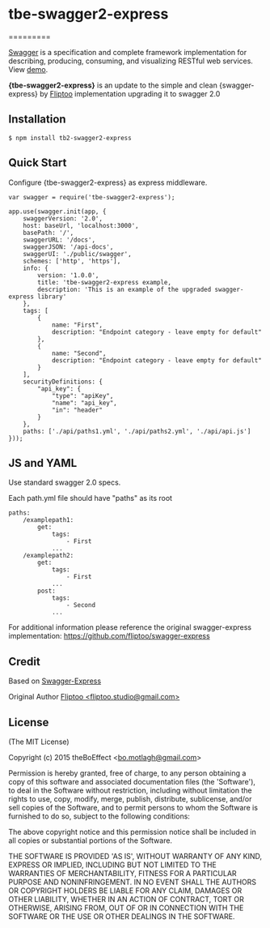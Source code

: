# tbe-swagger2-express
=========

[Swagger](https://swagger.io) is a specification and complete framework
implementation for describing, producing, consuming, and visualizing RESTful web services.
View [demo](http://petstore.swagger.io/).

__{tbe-swagger2-express}__ is an update to the simple and clean {swagger-express} by [Fliptoo](mailto://fliptoo.studio@gmail.com) implementation upgrading it to swagger 2.0

## Installation

    $ npm install tb2-swagger2-express

## Quick Start

Configure {tbe-swagger2-express} as express middleware.

```
var swagger = require('tbe-swagger2-express');

app.use(swagger.init(app, {
    swaggerVersion: '2.0',
    host: baseUrl, 'localhost:3000',
    basePath: '/',
    swaggerURL: '/docs',
    swaggerJSON: '/api-docs',
    swaggerUI: './public/swagger',
    schemes: ['http', 'https'],
    info: {
        version: '1.0.0',
        title: 'tbe-swagger2-express example,
        description: 'This is an example of the upgraded swagger-express library'
    },
    tags: [
        {
            name: "First",
            description: "Endpoint category - leave empty for default"
        },
        {
            name: "Second",
            description: "Endpoint category - leave empty for default"
        }
    ],
    securityDefinitions: {
        "api_key": {
            "type": "apiKey",
            "name": "api_key",
            "in": "header"
        }
    },
    paths: ['./api/paths1.yml', './api/paths2.yml', './api/api.js']
}));
```
## JS and YAML
Use standard swagger 2.0 specs.

Each path.yml file should have "paths" as its root

```
paths:
    /examplepath1:
        get:
            tags:
                - First
            ...
    /examplepath2:
        get:
            tags:
                - First
            ...
        post:
            tags:
                - Second
            ...

```

For additional information please reference the original swagger-express implementation:
https://github.com/fliptoo/swagger-express

## Credit

Based on [Swagger-Express](https://github.com/fliptoo/swagger-express)

Original Author [Fliptoo &lt;fliptoo.studio@gmail.com&gt;](fliptoo.studio@gmail.com)

## License

(The MIT License)

Copyright (c) 2015 theBoEffect &lt;bo.motlagh@gmail.com&gt;

Permission is hereby granted, free of charge, to any person obtaining
a copy of this software and associated documentation files (the
'Software'), to deal in the Software without restriction, including
without limitation the rights to use, copy, modify, merge, publish,
distribute, sublicense, and/or sell copies of the Software, and to
permit persons to whom the Software is furnished to do so, subject to
the following conditions:

The above copyright notice and this permission notice shall be
included in all copies or substantial portions of the Software.

THE SOFTWARE IS PROVIDED 'AS IS', WITHOUT WARRANTY OF ANY KIND,
EXPRESS OR IMPLIED, INCLUDING BUT NOT LIMITED TO THE WARRANTIES OF
MERCHANTABILITY, FITNESS FOR A PARTICULAR PURPOSE AND NONINFRINGEMENT.
IN NO EVENT SHALL THE AUTHORS OR COPYRIGHT HOLDERS BE LIABLE FOR ANY
CLAIM, DAMAGES OR OTHER LIABILITY, WHETHER IN AN ACTION OF CONTRACT,
TORT OR OTHERWISE, ARISING FROM, OUT OF OR IN CONNECTION WITH THE
SOFTWARE OR THE USE OR OTHER DEALINGS IN THE SOFTWARE.
